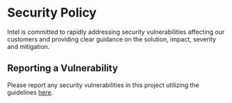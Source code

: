# Security Policy
Intel is committed to rapidly addressing security vulnerabilities affecting
our customers and providing clear guidance on the solution, impact, severity
and mitigation.

## Reporting a Vulnerability
Please report any security vulnerabilities in this project utilizing
the guidelines [here](https://www.intel.com/content/www/us/en/security-center/vulnerability-handling-guidelines.html).
